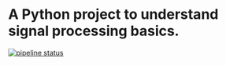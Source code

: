 # A Python project to understand signal processing basics.

[![pipeline status](https://gitlab.com/thomas_simmer/python-test-project/badges/dev/pipeline.svg)](https://gitlab.com/thomas_simmer/python-test-project/commits/dev)
